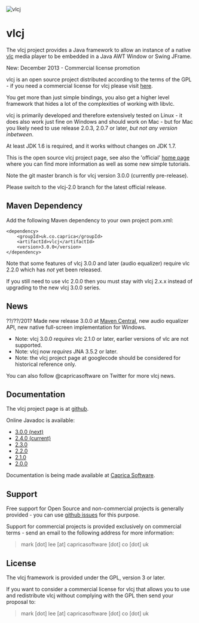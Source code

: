 ![vlcj](https://github.com/caprica/vlcj/raw/master/etc/vlcj-logo.png "vlcj")

vlcj
====

The vlcj project provides a Java framework to allow an instance of a native
[vlc](http://www.videolan.org/vlc "vlc") media player to be embedded in a Java 
AWT Window or Swing JFrame. 

New: December 2013 - Commercial license promotion

vlcj is an open source project distributed according to the terms of the GPL -
if you need a commercial license for vlcj please visit [here](http://t.co/Q9LNCvi1Pm "vlcj license promotion").

You get more than just simple bindings, you also get a higher level framework
that hides a lot of the complexities of working with libvlc.

vlcj is primarily developed and therefore extensively tested on Linux - it does
also work just fine on Windows and should work on Mac - but for Mac you likely
need to use release 2.0.3, 2.0.7 or later, *but not any version inbetween*.

At least JDK 1.6 is required, and it works without changes on JDK 1.7.

This is the open source vlcj project page, see also the 'official' 
[home page](http://www.capricasoftware.co.uk/projects/vlcj/index.html "Official vlcj home page at Caprica Software")
where you can find more information as well as some new simple tutorials.

Note the git master branch is for vlcj version 3.0.0 (currently pre-release).

Please switch to the vlcj-2.0 branch for the latest official release.

Maven Dependency
----------------

Add the following Maven dependency to your own project pom.xml:

```
<dependency>
    <groupId>uk.co.caprica</groupId>
    <artifactId>vlcj</artifactId>
    <version>3.0.0</version>
</dependency>
```

Note that some features of vlcj 3.0.0 and later (audio equalizer) require vlc 2.2.0 which has *not*
yet been released.

If you still need to use vlc 2.0.0 then you must stay with vlcj 2.x.x instead of upgrading to the
new vlcj 3.0.0 series.

News
----

??/??/201? Made new release 3.0.0 at [Maven Central](http://search.maven.org/#search|ga|1|vlcj), new audio equalizer API, new native full-screen implementation for Windows.

 * Note: vlcj 3.0.0 *requires* vlc 2.1.0 or later, earlier versions of vlc are not supported.
 * Note: vlcj now *requires* JNA 3.5.2 or later.
 * Note: the vlcj project page at googlecode should be considered for historical reference only.

You can also follow @capricasoftware on Twitter for more vlcj news.

Documentation
-------------

The vlcj project page is at [github](http://caprica.github.com/vlcj "vlcj at github").

Online Javadoc is available:

* [3.0.0 (next)](http://caprica.github.com/vlcj/javadoc/3.0.0/index.html "3.0.0 Javadoc")
* [2.4.0 (current)](http://caprica.github.com/vlcj/javadoc/2.4.0/index.html "2.4.0 Javadoc")
* [2.3.0](http://caprica.github.com/vlcj/javadoc/2.3.0/index.html "2.3.0 Javadoc")
* [2.2.0](http://caprica.github.com/vlcj/javadoc/2.2.0/index.html "2.2.0 Javadoc")
* [2.1.0](http://caprica.github.com/vlcj/javadoc/2.1.0/index.html "2.1.0 Javadoc")
* [2.0.0](http://caprica.github.com/vlcj/javadoc/2.0.0/index.html "2.0.0 Javadoc")

Documentation is being made available at [Caprica Software](http://www.capricasoftware.co.uk/projects/vlcj/index.html "Caprica Software"). 

Support
-------

Free support for Open Source and non-commercial projects is generally provided - you
can use [github issues](https://github.com/caprica/vlcj/issues "vlcj github issues")
for this purpose.

Support for commercial projects is provided exclusively on commercial terms -
send an email to the following address for more information:

> mark [dot] lee [at] capricasoftware [dot] co [dot] uk

License
-------

The vlcj framework is provided under the GPL, version 3 or later.

If you want to consider a commercial license for vlcj that allows you to use and 
redistribute vlcj without complying with the GPL then send your proposal to:

> mark [dot] lee [at] capricasoftware [dot] co [dot] uk
